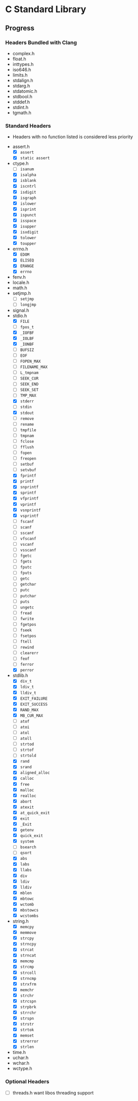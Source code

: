 # C Standard Library

## Progress

### Headers Bundled with Clang

- complex.h
- float.h
- inttypes.h
- iso646.h
- limits.h
- stdalign.h
- stdarg.h
- stdatomic.h
- stdbool.h
- stddef.h
- stdint.h
- tgmath.h


### Standard Headers

* Headers with no function listed is considered less priority

- assert.h
    - [x] `assert`
	- [x] `static assert`
- ctype.h
    - [ ] `isanum`
	- [x] `isalpha`
	- [x] `isblank`
	- [x] `iscntrl`
	- [x] `isdigit`
	- [x] `isgraph`
	- [x] `islower`
	- [x] `isprint`
	- [x] `ispunct`
	- [x] `isspace`
	- [x] `isupper`
	- [x] `isxdigit`
	- [x] `tolower`
	- [x] `toupper`
- errno.h
    - [x] `EDOM`
	- [x] `ELISEQ`
	- [x] `ERANGE`
	- [x] `errno`
- fenv.h
- locale.h
- math.h
- setjmp.h
    - [ ] `setjmp`
	- [ ] `longjmp`
- signal.h
- stdio.h
    - [x] `FILE`
	- [ ] `fpos_t`
	- [x] `_IOFBF`
	- [x] `_IOLBF`
	- [x] `_IONBF`
	- [ ] `BUFSIZ`
	- [ ] `EOF`
	- [ ] `FOPEN_MAX`
	- [ ] `FILENAME_MAX`
	- [ ] `L_tmpnam`
	- [ ] `SEEK_CUR`
	- [ ] `SEEK_END`
	- [ ] `SEEK_SET`
	- [ ] `TMP_MAX`
	- [x] `stderr`
	- [ ] `stdin`
	- [x] `stdout`
	- [ ] `remove`
	- [ ] `rename`
	- [ ] `tmpfile`
	- [ ] `tmpnam`
	- [ ] `fclose`
	- [ ] `fflush`
	- [ ] `fopen`
	- [ ] `freopen`
	- [ ] `setbuf`
	- [ ] `setvbuf`
	- [x] `fprintf`
	- [x] `printf`
	- [x] `snprintf`
	- [x] `sprintf`
	- [x] `vfprintf`
	- [x] `vprintf`
	- [x] `vsnprintf`
	- [x] `vsprintf`
	- [ ] `fscanf`
	- [ ] `scanf`
	- [ ] `sscanf`
	- [ ] `vfscanf`
	- [ ] `vscanf`
	- [ ] `vsscanf`
	- [ ] `fgetc`
	- [ ] `fgets`
	- [ ] `fputc`
	- [ ] `fputs`
	- [ ] `getc`
	- [ ] `getchar`
	- [ ] `putc`
	- [ ] `putchar`
	- [ ] `puts`
	- [ ] `ungetc`
	- [ ] `fread`
	- [ ] `fwrite`
	- [ ] `fgetpos`
	- [ ] `fseek`
	- [ ] `fsetpos`
	- [ ] `ftell`
	- [ ] `rewind`
	- [ ] `clearerr`
	- [ ] `feof`
	- [ ] `ferror`
	- [x] `perror`
- stdlib.h
    - [x] `div_t`
    - [x] `ldiv_t`
	- [x] `lldiv_t`
	- [x] `EXIT_FAILURE`
	- [x] `EXIT_SUCCESS`
	- [x] `RAND_MAX`
	- [x] `MB_CUR_MAX`
    - [ ] `atof`
	- [ ] `atoi`
	- [ ] `atol`
	- [ ] `atoll`
	- [ ] `strtod`
	- [ ] `strtof`
	- [ ] `strtold`
	- [x] `rand`
	- [x] `srand`
	- [x] `aligned_alloc`
	- [x] `calloc`
	- [x] `free`
	- [x] `malloc`
	- [x] `realloc`
	- [x] `abort`
	- [x] `atexit`
	- [x] `at_quick_exit`
	- [x] `exit`
	- [x] `_Exit`
	- [x] `getenv`
	- [x] `quick_exit`
	- [x] `system`
	- [ ] `bsearch`
	- [ ] `qsort`
	- [x] `abs`
	- [x] `labs`
	- [x] `llabs`
	- [x] `div`
	- [x] `ldiv`
	- [x] `lldiv`
	- [x] `mblen`
	- [x] `mbtowc`
	- [x] `wctomb`
	- [x] `mbstowcs`
	- [x] `wcstombs`
- string.h
    - [x] `memcpy`
	- [x] `memmove`
	- [x] `strcpy`
	- [x] `strncpy`
	- [x] `strcat`
	- [x] `strncat`
	- [x] `memcmp`
	- [x] `strcmp`
	- [x] `strcoll`
	- [x] `strncmp`
	- [x] `strxfrm`
	- [x] `memchr`
	- [x] `strchr`
	- [x] `strcspn`
	- [x] `strpbrk`
	- [x] `strrchr`
	- [x] `strspn`
	- [x] `strstr`
	- [x] `strtok`
	- [x] `memset`
	- [x] `strerror`
	- [x] `strlen`
- time.h
- uchar.h
- wchar.h
- wctype.h

### Optional Headers

- [ ] threads.h
    want libos threading support
